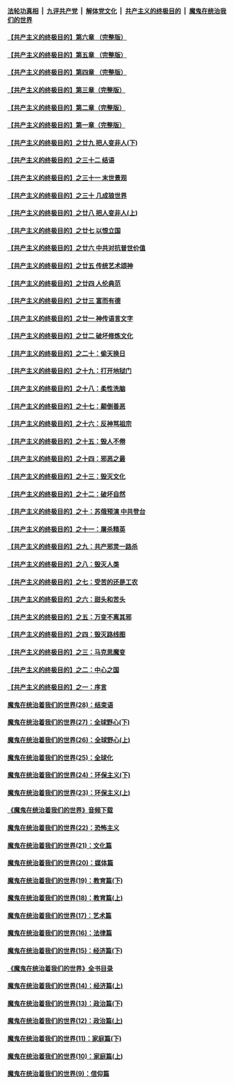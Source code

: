 

####  [法轮功真相](../../../../basic/blob/master/README.md?t=05220301) &nbsp;|&nbsp; [九评共产党](../../../../9ping.md/blob/master/README.md?t=05220301) &nbsp;|&nbsp; [解体党文化](../../../../jtdwh.md/blob/master/README.md?t=05220301)  &nbsp;|&nbsp; [共产主义的终极目的](../../../../gczydzjmd.md/blob/master/README.md?t=05220301) &nbsp;|&nbsp; [魔鬼在统治我们的世界](../../../../mgztzwmdsj.md/blob/master/README.md?t=05220301) 

#### [【共产主义的终极目的】第六章 （完整版）](../pages/nsc422/n11428913.md?t=05220301) 

#### [【共产主义的终极目的】第五章 （完整版）](../pages/nsc422/n11428912.md?t=05220301) 

#### [【共产主义的终极目的】第四章 （完整版）](../pages/nsc422/n11428907.md?t=05220301) 

#### [【共产主义的终极目的】第三章（完整版）](../pages/nsc422/n11428848.md?t=05220301) 

#### [【共产主义的终极目的】第二章（完整版）](../pages/nsc422/n11428831.md?t=05220301) 

#### [【共产主义的终极目的】第一章（完整版）](../pages/nsc422/n11417651.md?t=05220301) 

#### [【共产主义的终极目的】之廿九 把人变非人(下)](../pages/nsc422/n11344140.md?t=05220301) 

#### [【共产主义的终极目的】之三十二 结语](../pages/nsc422/n11360535.md?t=05220301) 

#### [【共产主义的终极目的】之三十一 末世景观](../pages/nsc422/n11351129.md?t=05220301) 

#### [【共产主义的终极目的】之三十 几成狼世界](../pages/nsc422/n11348280.md?t=05220301) 

#### [【共产主义的终极目的】之廿八 把人变非人(上)](../pages/nsc422/n11340492.md?t=05220301) 

#### [【共产主义的终极目的】之廿七 以恨立国](../pages/nsc422/n11336944.md?t=05220301) 

#### [【共产主义的终极目的】之廿六 中共对抗普世价值](../pages/nsc422/n11324785.md?t=05220301) 

#### [【共产主义的终极目的】之廿五 传统艺术颂神](../pages/nsc422/n11296396.md?t=05220301) 

#### [【共产主义的终极目的】之廿四 人伦典范](../pages/nsc422/n11296397.md?t=05220301) 

#### [【共产主义的终极目的】之廿三 富而有德](../pages/nsc422/n11283598.md?t=05220301) 

#### [【共产主义的终极目的】之廿一 神传语言文字](../pages/nsc422/n11263265.md?t=05220301) 

#### [【共产主义的终极目的】之廿二 破坏修炼文化](../pages/nsc422/n11245728.md?t=05220301) 

#### [【共产主义的终极目的】之二十：偷天换日](../pages/nsc422/n11238846.md?t=05220301) 

#### [【共产主义的终极目的】之十九：打开地狱门](../pages/nsc422/n11206376.md?t=05220301) 

#### [【共产主义的终极目的】之十八：柔性洗脑](../pages/nsc422/n11199994.md?t=05220301) 

#### [【共产主义的终极目的】之十七：颠倒善恶](../pages/nsc422/n11179782.md?t=05220301) 

#### [【共产主义的终极目的】之十六：反神骂祖宗](../pages/nsc422/n11166798.md?t=05220301) 

#### [【共产主义的终极目的】之十五：毁人不倦](../pages/nsc422/n11166792.md?t=05220301) 

#### [【共产主义的终极目的】之十四：邪恶之最](../pages/nsc422/n11150249.md?t=05220301) 

#### [【共产主义的终极目的】之十三：毁灭文化](../pages/nsc422/n11135227.md?t=05220301) 

#### [【共产主义的终极目的】之十二：破坏自然](../pages/nsc422/n11135214.md?t=05220301) 

#### [【共产主义的终极目的】之十：苏俄预演 中共登台](../pages/nsc422/n11118424.md?t=05220301) 

#### [【共产主义的终极目的】之十一：屠杀精英](../pages/nsc422/n11118442.md?t=05220301) 

#### [【共产主义的终极目的】之九：共产邪灵一路杀](../pages/nsc422/n11114139.md?t=05220301) 

#### [【共产主义的终极目的】之八：毁灭人类](../pages/nsc422/n11108503.md?t=05220301) 

#### [【共产主义的终极目的】之七：受苦的还是工农](../pages/nsc422/n11101809.md?t=05220301) 

#### [【共产主义的终极目的】之六：甜头和苦头](../pages/nsc422/n11096971.md?t=05220301) 

#### [【共产主义的终极目的】之五：万变不离其邪](../pages/nsc422/n11091285.md?t=05220301) 

#### [【共产主义的终极目的】之四：毁灭路线图](../pages/nsc422/n11086284.md?t=05220301) 

#### [【共产主义的终极目的】之三：马克思魔变](../pages/nsc422/n11061941.md?t=05220301) 

#### [【共产主义的终极目的】之二：中心之国](../pages/nsc422/n11047728.md?t=05220301) 

#### [【共产主义的终极目的】之一：序言](../pages/nsc422/n11086077.md?t=05220301) 

#### [魔鬼在统治着我们的世界(28)：结束语](../pages/nsc422/n10936246.md?t=05220301) 

#### [魔鬼在统治着我们的世界(27)：全球野心(下)](../pages/nsc422/n10928319.md?t=05220301) 

#### [魔鬼在统治着我们的世界(26)：全球野心(上)](../pages/nsc422/n10900318.md?t=05220301) 

#### [魔鬼在统治着我们的世界(25)：全球化](../pages/nsc422/n10788205.md?t=05220301) 

#### [魔鬼在统治着我们的世界(24)：环保主义(下)](../pages/nsc422/n10695307.md?t=05220301) 

#### [魔鬼在统治着我们的世界(23)：环保主义(上)](../pages/nsc422/n10688613.md?t=05220301) 

#### [《魔鬼在统治着我们的世界》音频下载](../pages/nsc422/n10635553.md?t=05220301) 

#### [魔鬼在统治着我们的世界(22)：恐怖主义](../pages/nsc422/n10614727.md?t=05220301) 

#### [魔鬼在统治着我们的世界(21)：文化篇](../pages/nsc422/n10597706.md?t=05220301) 

#### [魔鬼在统治着我们的世界(20)：媒体篇](../pages/nsc422/n10586579.md?t=05220301) 

#### [魔鬼在统治着我们的世界(19)：教育篇(下)](../pages/nsc422/n10564808.md?t=05220301) 

#### [魔鬼在统治着我们的世界(18)：教育篇(上)](../pages/nsc422/n10526970.md?t=05220301) 

#### [魔鬼在统治着我们的世界(17)：艺术篇](../pages/nsc422/n10499093.md?t=05220301) 

#### [魔鬼在统治着我们的世界(16)：法律篇](../pages/nsc422/n10485969.md?t=05220301) 

#### [魔鬼在统治着我们的世界(15)：经济篇(下)](../pages/nsc422/n10469975.md?t=05220301) 

#### [《魔鬼在统治着我们的世界》全书目录](../pages/nsc422/n10464261.md?t=05220301) 

#### [魔鬼在统治着我们的世界(14)：经济篇(上)](../pages/nsc422/n10457370.md?t=05220301) 

#### [魔鬼在统治着我们的世界(13)：政治篇(下)](../pages/nsc422/n10448270.md?t=05220301) 

#### [魔鬼在统治着我们的世界(12)：政治篇(上)](../pages/nsc422/n10444576.md?t=05220301) 

#### [魔鬼在统治着我们的世界(11)：家庭篇(下)](../pages/nsc422/n10440961.md?t=05220301) 

#### [魔鬼在统治着我们的世界(10)：家庭篇(上)](../pages/nsc422/n10435448.md?t=05220301) 

#### [魔鬼在统治着我们的世界(9)：信仰篇](../pages/nsc422/n10432159.md?t=05220301) 

